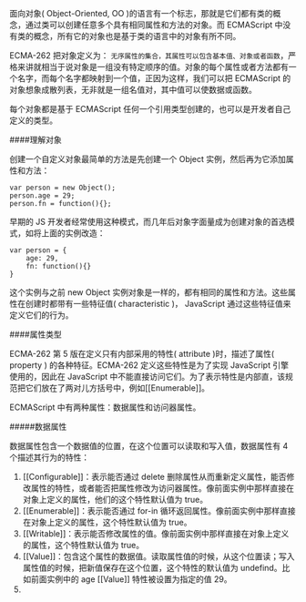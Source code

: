 面向对象( Object-Oriented, OO )的语言有一个标志，那就是它们都有类的概念，通过类可以创建任意多个具有相同属性和方法的对象。而 ECMAScript 中没有类的概念，所有它的对象也是基于类的语言中的对象有所不同。

ECMA-262 把对象定义为： `无序属性的集合，其属性可以包含基本值、对象或者函数`，严格来讲就相当于说对象是一组没有特定顺序的值。对象的每个属性或者方法都有一个名字，而每个名字都映射到一个值，正因为这样，我们可以把 ECMAScript 的对象想象成散列表，无非就是一组名值对，其中值可以使数据或函数。

每个对象都是基于 ECMAScript 任何一个引用类型创建的，也可以是开发者自己定义的类型。

####理解对象

创建一个自定义对象最简单的方法是先创建一个 Object 实例，然后再为它添加属性和方法：

    var person = new Object();
    person.age = 29;
    person.fn = function(){};

早期的 JS 开发者经常使用这种模式，而几年后对象字面量成为创建对象的首选模式，如将上面的实例改造：
  
    var person = {
        age: 29,
        fn: function(){}
    }
    
这个实例与之前 new Object 实例对象是一样的，都有相同的属性和方法。这些属性在创建时都带有一些特征值( characteristic )， JavaScript 通过这些特征值来定义它们的行为。
    
####属性类型

ECMA-262 第 5 版在定义只有内部采用的特性( attribute )时，描述了属性( property ) 的各种特征。ECMA-262 定义这些特性是为了实现 JavaScript 引擎使用的，因此在 JavaScript 中不能直接访问它们。为了表示特性是内部直，该规范把它们放在了两对儿方括号中，例如[[Enumerable]]。

ECMAScript 中有两种属性：数据属性和访问器属性。

#####数据属性

数据属性包含一个数据值的位置，在这个位置可以读取和写入值，数据属性有 4 个描述其行为的特性：

1. [[Configurable]]：表示能否通过 delete 删除属性从而重新定义属性，能否修改属性的特性，或者能否把属性修改为访问器属性。像前面实例中那样直接在对象上定义的属性，他们的这个特性默认值为 true。
2. [[Enumerable]]：表示能否通过 for-in  循环返回属性。像前面实例中那样直接在对象上定义的属性，这个特性默认值为 true。
3. [[Writable]]：表示能否修改属性的值。像前面实例中那样直接在对象上定义的属性，这个特性默认值为 true。
4. [[Value]]：包含这个属性的数据值。读取属性值的时候，从这个位置读；写入属性值的时候，把新值保存在这个位置，这个特性的默认值为 undefind。比如前面实例中的 age [[Value]] 特性被设置为指定的值 29。
5. 

